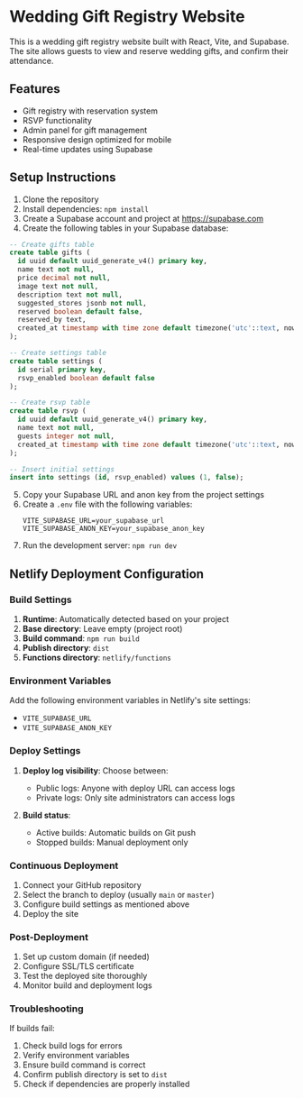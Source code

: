 # Wedding Gift Registry Website

This is a wedding gift registry website built with React, Vite, and Supabase. The site allows guests to view and reserve wedding gifts, and confirm their attendance.

## Features

- Gift registry with reservation system
- RSVP functionality
- Admin panel for gift management
- Responsive design optimized for mobile
- Real-time updates using Supabase

## Setup Instructions

1. Clone the repository
2. Install dependencies: `npm install`
3. Create a Supabase account and project at https://supabase.com
4. Create the following tables in your Supabase database:

```sql
-- Create gifts table
create table gifts (
  id uuid default uuid_generate_v4() primary key,
  name text not null,
  price decimal not null,
  image text not null,
  description text not null,
  suggested_stores jsonb not null,
  reserved boolean default false,
  reserved_by text,
  created_at timestamp with time zone default timezone('utc'::text, now())
);

-- Create settings table
create table settings (
  id serial primary key,
  rsvp_enabled boolean default false
);

-- Create rsvp table
create table rsvp (
  id uuid default uuid_generate_v4() primary key,
  name text not null,
  guests integer not null,
  created_at timestamp with time zone default timezone('utc'::text, now())
);

-- Insert initial settings
insert into settings (id, rsvp_enabled) values (1, false);
```

5. Copy your Supabase URL and anon key from the project settings
6. Create a `.env` file with the following variables:
   ```
   VITE_SUPABASE_URL=your_supabase_url
   VITE_SUPABASE_ANON_KEY=your_supabase_anon_key
   ```
7. Run the development server: `npm run dev`

## Netlify Deployment Configuration

### Build Settings

1. **Runtime**: Automatically detected based on your project
2. **Base directory**: Leave empty (project root)
3. **Build command**: `npm run build`
4. **Publish directory**: `dist`
5. **Functions directory**: `netlify/functions`

### Environment Variables

Add the following environment variables in Netlify's site settings:
- `VITE_SUPABASE_URL`
- `VITE_SUPABASE_ANON_KEY`

### Deploy Settings

1. **Deploy log visibility**: Choose between:
   - Public logs: Anyone with deploy URL can access logs
   - Private logs: Only site administrators can access logs

2. **Build status**:
   - Active builds: Automatic builds on Git push
   - Stopped builds: Manual deployment only

### Continuous Deployment

1. Connect your GitHub repository
2. Select the branch to deploy (usually `main` or `master`)
3. Configure build settings as mentioned above
4. Deploy the site

### Post-Deployment

1. Set up custom domain (if needed)
2. Configure SSL/TLS certificate
3. Test the deployed site thoroughly
4. Monitor build and deployment logs

### Troubleshooting

If builds fail:
1. Check build logs for errors
2. Verify environment variables
3. Ensure build command is correct
4. Confirm publish directory is set to `dist`
5. Check if dependencies are properly installed